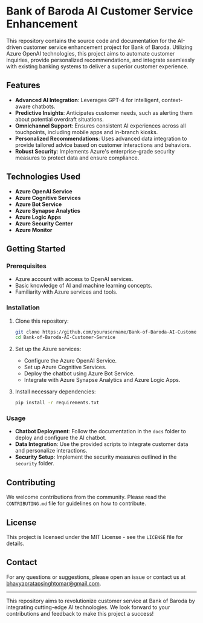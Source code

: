 # Bank of Baroda AI Customer Service Enhancement

This repository contains the source code and documentation for the AI-driven customer service enhancement project for Bank of Baroda. Utilizing Azure OpenAI technologies, this project aims to automate customer inquiries, provide personalized recommendations, and integrate seamlessly with existing banking systems to deliver a superior customer experience.

## Features

- **Advanced AI Integration**: Leverages GPT-4 for intelligent, context-aware chatbots.
- **Predictive Insights**: Anticipates customer needs, such as alerting them about potential overdraft situations.
- **Omnichannel Support**: Ensures consistent AI experiences across all touchpoints, including mobile apps and in-branch kiosks.
- **Personalized Recommendations**: Uses advanced data integration to provide tailored advice based on customer interactions and behaviors.
- **Robust Security**: Implements Azure's enterprise-grade security measures to protect data and ensure compliance.

## Technologies Used

- **Azure OpenAI Service**
- **Azure Cognitive Services**
- **Azure Bot Service**
- **Azure Synapse Analytics**
- **Azure Logic Apps**
- **Azure Security Center**
- **Azure Monitor**

## Getting Started

### Prerequisites

- Azure account with access to OpenAI services.
- Basic knowledge of AI and machine learning concepts.
- Familiarity with Azure services and tools.

### Installation

1. Clone this repository:
    ```bash
    git clone https://github.com/yourusername/Bank-of-Baroda-AI-Customer-Service.git
    cd Bank-of-Baroda-AI-Customer-Service
    ```

2. Set up the Azure services:
    - Configure the Azure OpenAI Service.
    - Set up Azure Cognitive Services.
    - Deploy the chatbot using Azure Bot Service.
    - Integrate with Azure Synapse Analytics and Azure Logic Apps.

3. Install necessary dependencies:
    ```bash
    pip install -r requirements.txt
    ```

### Usage

- **Chatbot Deployment**: Follow the documentation in the `docs` folder to deploy and configure the AI chatbot.
- **Data Integration**: Use the provided scripts to integrate customer data and personalize interactions.
- **Security Setup**: Implement the security measures outlined in the `security` folder.

## Contributing

We welcome contributions from the community. Please read the `CONTRIBUTING.md` file for guidelines on how to contribute.

## License

This project is licensed under the MIT License - see the `LICENSE` file for details.

## Contact

For any questions or suggestions, please open an issue or contact us at bhavyapratapsinghtomar@gmail.com.

---

This repository aims to revolutionize customer service at Bank of Baroda by integrating cutting-edge AI technologies. We look forward to your contributions and feedback to make this project a success!

